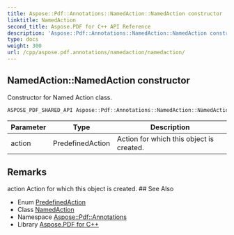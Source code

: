 ```yaml
---
title: Aspose::Pdf::Annotations::NamedAction::NamedAction constructor
linktitle: NamedAction
second_title: Aspose.PDF for C++ API Reference
description: 'Aspose::Pdf::Annotations::NamedAction::NamedAction constructor. Constructor for Named Action class in C++.'
type: docs
weight: 300
url: /cpp/aspose.pdf.annotations/namedaction/namedaction/
---
```

## NamedAction::NamedAction constructor


Constructor for Named Action class.

```cpp
ASPOSE_PDF_SHARED_API Aspose::Pdf::Annotations::NamedAction::NamedAction(PredefinedAction action)
```


| Parameter | Type | Description |
| --- | --- | --- |
| action | PredefinedAction | Action for which this object is created. |
## Remarks


<parameterlist kind="param">
  <parameteritem>
    <parameternamelist>
      <parametername>action</parametername>
    </parameternamelist>
    <parameterdescription>
      <para>Action for which this object is created.</para>
    </parameterdescription>
  </parameteritem>
</parameterlist>
## See Also

* Enum [PredefinedAction](../../predefinedaction/)
* Class [NamedAction](../)
* Namespace [Aspose::Pdf::Annotations](../../)
* Library [Aspose.PDF for C++](../../../)
